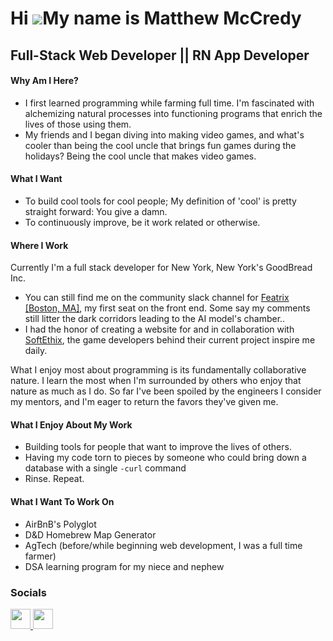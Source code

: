 Hi ![](https://user-images.githubusercontent.com/18350557/176309783-0785949b-9127-417c-8b55-ab5a4333674e.gif)My name is Matthew McCredy
=======================================================================================================================================

Full-Stack Web Developer || RN App Developer
---------------------------------------------
#### Why Am I Here?

- I first learned programming while farming full time. I'm fascinated with alchemizing natural processes into functioning programs that enrich the lives of those using them.
- My friends and I began diving into making video games, and what's cooler than being the cool uncle that brings fun games during the holidays? Being the cool uncle that makes video games.

#### What I Want

- To build cool tools for cool people; My definition of 'cool' is pretty straight forward: You give a damn.
- To continuously improve, be it work related or otherwise.

#### Where I Work

Currently I'm a full stack developer for New York, New York's GoodBread Inc.

- You can still find me on the community slack channel for <a href="https://featrix.ai/" target="_blank" rel="noreferrer">Featrix [Boston, MA]</a>, my first seat on the front end. Some say my comments still litter the dark corridors leading to the AI model's chamber..
- I had the honor of creating a website for and in collaboration with <a href="https://www.softethix.io/" target="_blank" rel="noreferrer">SoftEthix</a>, the game developers behind their current project inspire me daily.

What I enjoy most about programming is its fundamentally collaborative nature. I learn the most when I'm surrounded by others who enjoy that nature as much as I do.
So far I've been spoiled by the engineers I consider my mentors, and I'm eager to return the favors they've given me.

#### What I Enjoy About My Work

- Building tools for people that want to improve the lives of others.
- Having my code torn to pieces by someone who could bring down a database with a single `-curl` command
- Rinse. Repeat.

#### What I Want To Work On

- AirBnB's Polyglot
- D&D Homebrew Map Generator
- AgTech (before/while beginning web development, I was a full time farmer)
- DSA learning program for my niece and nephew

### Socials

<p align="left"> <a href="https://www.github.com/data-nihilist" target="_blank" rel="noreferrer"> <picture> <source media="(prefers-color-scheme: dark)" srcset="https://raw.githubusercontent.com/danielcranney/readme-generator/main/public/icons/socials/github-dark.svg" /> <source media="(prefers-color-scheme: light)" srcset="https://raw.githubusercontent.com/danielcranney/readme-generator/main/public/icons/socials/github.svg" /> <img src="https://raw.githubusercontent.com/danielcranney/readme-generator/main/public/icons/socials/github.svg" width="32" height="32" /> </picture> </a> <a href="https://www.linkedin.com/in/matthew-mccredy" target="_blank" rel="noreferrer"> <picture> <source media="(prefers-color-scheme: dark)" srcset="https://raw.githubusercontent.com/danielcranney/readme-generator/main/public/icons/socials/linkedin-dark.svg" /> <source media="(prefers-color-scheme: light)" srcset="https://raw.githubusercontent.com/danielcranney/readme-generator/main/public/icons/socials/linkedin.svg" /> <img src="https://raw.githubusercontent.com/danielcranney/readme-generator/main/public/icons/socials/linkedin.svg" width="32" height="32" /> </picture> </a></p>
